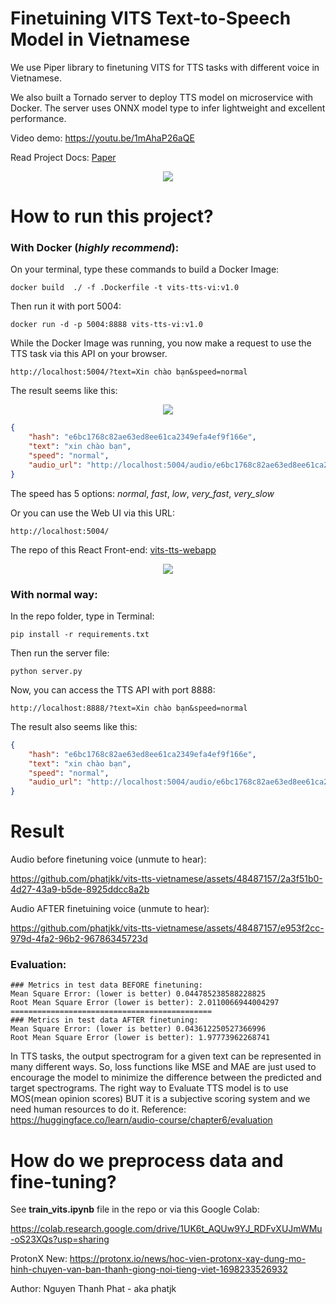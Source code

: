 # Finetuining VITS Text-to-Speech Model in Vietnamese

We use Piper library to finetuning VITS for TTS tasks with different voice in Vietnamese. 

We also built a Tornado server to deploy TTS model on microservice with Docker. 
The server uses ONNX model type to infer lightweight and excellent performance. 

Video demo: https://youtu.be/1mAhaP26aQE

Read Project Docs: [Paper](https://github.com/phatjkk/vits-tts-vietnamese/blob/main/TTS_VITS_Docs_NguyenThanhPhat.pdf)

<p align="center">
  <img  src="https://raw.githubusercontent.com/phatjkk/vits-tts-vietnamese/main/resources/web_ui.PNG">
</p>

# How to run this project?

### With Docker (***highly recommend***):
On your terminal, type these commands to build a Docker Image:
```
docker build  ./ -f .Dockerfile -t vits-tts-vi:v1.0
```
Then run it with port 5004:
```
docker run -d -p 5004:8888 vits-tts-vi:v1.0
```
While the Docker Image was running, you now make a request to use the TTS task via this API on your browser.
```
http://localhost:5004/?text=Xin chào bạn&speed=normal
```
The result seems like this:
<p align="center">
  <img  src="https://raw.githubusercontent.com/phatjkk/vits-tts-vietnamese/main/resources/demo_api.PNG">
</p>

```json
{
    "hash": "e6bc1768c82ae63ed8ee61ca2349efa4ef9f166e",
    "text": "xin chào bạn",
    "speed": "normal",
    "audio_url": "http://localhost:5004/audio/e6bc1768c82ae63ed8ee61ca2349efa4ef9f166e.wav"
}
```
The speed has 5 options: *normal*, *fast*, *low*, *very_fast*, *very_slow*

Or you can use the Web UI via this URL:
```
http://localhost:5004/
```
The repo of this React Front-end: [vits-tts-webapp](https://github.com/phatjkk/vits-tts-webapp)
<p align="center">
  <img  src="https://raw.githubusercontent.com/phatjkk/vits-tts-vietnamese/main/resources/web_ui.PNG">
</p>

### With normal way:
In the repo folder, type in Terminal:
```
pip install -r requirements.txt
```
Then run the server file:
```
python server.py
```
Now, you can access the TTS API with port 8888:
```
http://localhost:8888/?text=Xin chào bạn&speed=normal
```
The result also seems like this:
```json
{
    "hash": "e6bc1768c82ae63ed8ee61ca2349efa4ef9f166e",
    "text": "xin chào bạn",
    "speed": "normal",
    "audio_url": "http://localhost:5004/audio/e6bc1768c82ae63ed8ee61ca2349efa4ef9f166e.wav"
}
```

# Result
Audio before finetuning voice (unmute to hear):


https://github.com/phatjkk/vits-tts-vietnamese/assets/48487157/2a3f51b0-4d27-43a9-b5de-8925ddcc8a2b


Audio AFTER finetuining voice (unmute to hear):


https://github.com/phatjkk/vits-tts-vietnamese/assets/48487157/e953f2cc-979d-4fa2-96b2-96786345723d


### Evaluation: 
```
### Metrics in test data BEFORE finetuning:
Mean Square Error: (lower is better) 0.044785238588228825
Root Mean Square Error (lower is better): 2.0110066944004297
=============================================
### Metrics in test data AFTER finetuning:
Mean Square Error: (lower is better) 0.043612250527366996
Root Mean Square Error (lower is better): 1.97773962268741
```

In TTS tasks, the output spectrogram for a given text can be represented in many different ways.
So, loss functions like MSE and MAE are just used to encourage the model to minimize the difference between the predicted and target spectrograms.
The right way to Evaluate TTS model is to use MOS(mean opinion scores) BUT it is a subjective scoring system and we need human resources to do it.
Reference: https://huggingface.co/learn/audio-course/chapter6/evaluation


# How do we preprocess data and fine-tuning?

See **train_vits.ipynb** file in the repo or via this Google Colab:

https://colab.research.google.com/drive/1UK6t_AQUw9YJ_RDFvXUJmWMu-oS23XQs?usp=sharing

ProtonX New: https://protonx.io/news/hoc-vien-protonx-xay-dung-mo-hinh-chuyen-van-ban-thanh-giong-noi-tieng-viet-1698233526932

Author: Nguyen Thanh Phat - aka phatjk
